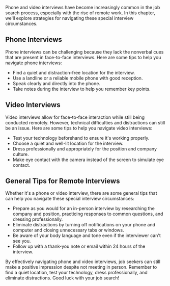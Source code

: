 
Phone and video interviews have become increasingly common in the job search process, especially with the rise of remote work. In this chapter, we'll explore strategies for navigating these special interview circumstances.

Phone Interviews
----------------

Phone interviews can be challenging because they lack the nonverbal cues that are present in face-to-face interviews. Here are some tips to help you navigate phone interviews:

* Find a quiet and distraction-free location for the interview.
* Use a landline or a reliable mobile phone with good reception.
* Speak clearly and directly into the phone.
* Take notes during the interview to help you remember key points.

Video Interviews
----------------

Video interviews allow for face-to-face interaction while still being conducted remotely. However, technical difficulties and distractions can still be an issue. Here are some tips to help you navigate video interviews:

* Test your technology beforehand to ensure it's working properly.
* Choose a quiet and well-lit location for the interview.
* Dress professionally and appropriately for the position and company culture.
* Make eye contact with the camera instead of the screen to simulate eye contact.

General Tips for Remote Interviews
----------------------------------

Whether it's a phone or video interview, there are some general tips that can help you navigate these special interview circumstances:

* Prepare as you would for an in-person interview by researching the company and position, practicing responses to common questions, and dressing professionally.
* Eliminate distractions by turning off notifications on your phone and computer and closing unnecessary tabs or windows.
* Be aware of your body language and tone even if the interviewer can't see you.
* Follow up with a thank-you note or email within 24 hours of the interview.

By effectively navigating phone and video interviews, job seekers can still make a positive impression despite not meeting in person. Remember to find a quiet location, test your technology, dress professionally, and eliminate distractions. Good luck with your job search!

